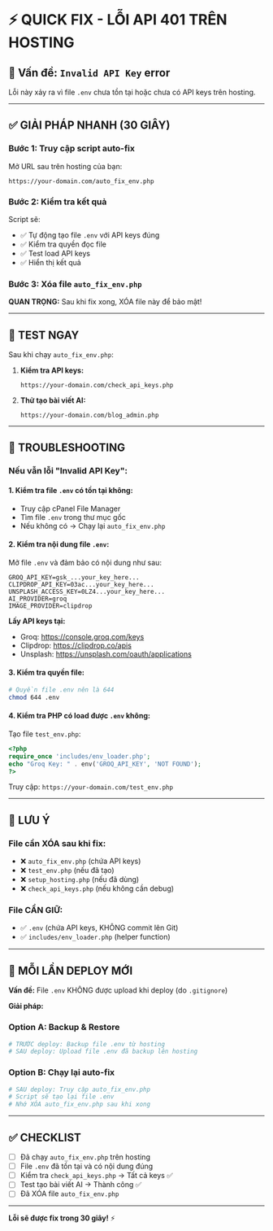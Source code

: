 # ⚡ QUICK FIX - LỖI API 401 TRÊN HOSTING

## 🚨 Vấn đề: `Invalid API Key` error

Lỗi này xảy ra vì file `.env` chưa tồn tại hoặc chưa có API keys trên hosting.

---

## ✅ GIẢI PHÁP NHANH (30 GIÂY)

### Bước 1: Truy cập script auto-fix
Mở URL sau trên hosting của bạn:
```
https://your-domain.com/auto_fix_env.php
```

### Bước 2: Kiểm tra kết quả
Script sẽ:
- ✅ Tự động tạo file `.env` với API keys đúng
- ✅ Kiểm tra quyền đọc file
- ✅ Test load API keys
- ✅ Hiển thị kết quả

### Bước 3: Xóa file `auto_fix_env.php`
**QUAN TRỌNG:** Sau khi fix xong, XÓA file này để bảo mật!

---

## 🧪 TEST NGAY

Sau khi chạy `auto_fix_env.php`:

1. **Kiểm tra API keys:**
   ```
   https://your-domain.com/check_api_keys.php
   ```

2. **Thử tạo bài viết AI:**
   ```
   https://your-domain.com/blog_admin.php
   ```

---

## 🔧 TROUBLESHOOTING

### Nếu vẫn lỗi "Invalid API Key":

#### 1. Kiểm tra file `.env` có tồn tại không:
- Truy cập cPanel File Manager
- Tìm file `.env` trong thư mục gốc
- Nếu không có → Chạy lại `auto_fix_env.php`

#### 2. Kiểm tra nội dung file `.env`:
Mở file `.env` và đảm bảo có nội dung như sau:
```env
GROQ_API_KEY=gsk_...your_key_here...
CLIPDROP_API_KEY=03ac...your_key_here...
UNSPLASH_ACCESS_KEY=0LZ4...your_key_here...
AI_PROVIDER=groq
IMAGE_PROVIDER=clipdrop
```

**Lấy API keys tại:**
- Groq: https://console.groq.com/keys
- Clipdrop: https://clipdrop.co/apis
- Unsplash: https://unsplash.com/oauth/applications

#### 3. Kiểm tra quyền file:
```bash
# Quyền file .env nên là 644
chmod 644 .env
```

#### 4. Kiểm tra PHP có load được `.env` không:
Tạo file `test_env.php`:
```php
<?php
require_once 'includes/env_loader.php';
echo "Groq Key: " . env('GROQ_API_KEY', 'NOT FOUND');
?>
```
Truy cập: `https://your-domain.com/test_env.php`

---

## 📝 LƯU Ý

### File cần XÓA sau khi fix:
- ❌ `auto_fix_env.php` (chứa API keys)
- ❌ `test_env.php` (nếu đã tạo)
- ❌ `setup_hosting.php` (nếu đã dùng)
- ❌ `check_api_keys.php` (nếu không cần debug)

### File CẦN GIỮ:
- ✅ `.env` (chứa API keys, KHÔNG commit lên Git)
- ✅ `includes/env_loader.php` (helper function)

---

## 🔄 MỖI LẦN DEPLOY MỚI

**Vấn đề:** File `.env` KHÔNG được upload khi deploy (do `.gitignore`)

**Giải pháp:**

### Option A: Backup & Restore
```bash
# TRƯỚC deploy: Backup file .env từ hosting
# SAU deploy: Upload file .env đã backup lên hosting
```

### Option B: Chạy lại auto-fix
```bash
# SAU deploy: Truy cập auto_fix_env.php
# Script sẽ tạo lại file .env
# Nhớ XÓA auto_fix_env.php sau khi xong
```

---

## ✅ CHECKLIST

- [ ] Đã chạy `auto_fix_env.php` trên hosting
- [ ] File `.env` đã tồn tại và có nội dung đúng
- [ ] Kiểm tra `check_api_keys.php` → Tất cả keys ✅
- [ ] Test tạo bài viết AI → Thành công ✅
- [ ] Đã XÓA file `auto_fix_env.php`

---

**Lỗi sẽ được fix trong 30 giây!** ⚡

